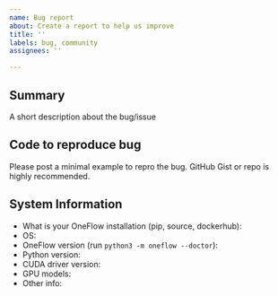 ```yaml
---
name: Bug report
about: Create a report to help us improve
title: ''
labels: bug, community
assignees: ''

---
```


## Summary

A short description about the bug/issue

## Code to reproduce bug

Please post a minimal example to repro the bug. GitHub Gist or repo is highly recommended.

## System Information

- What is your OneFlow installation (pip, source, dockerhub):
- OS:
- OneFlow version (run `python3 -m oneflow --doctor`):
- Python version:
- CUDA driver version:
- GPU models:
- Other info:
